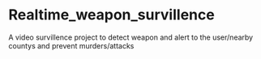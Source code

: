 # Realtime_weapon_survillence
A video survillence project to detect weapon and alert to the user/nearby countys and prevent murders/attacks
